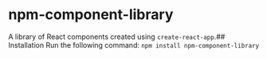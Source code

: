 # npm-component-library
A library of React components created using `create-react-app`.## Installation
Run the following command:
`npm install npm-component-library`
